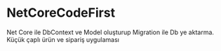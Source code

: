 # NetCoreCodeFirst
 Net Core ile DbContext ve Model oluşturup Migration ile Db ye aktarma. Küçük çaplı ürün ve sipariş uygulaması
